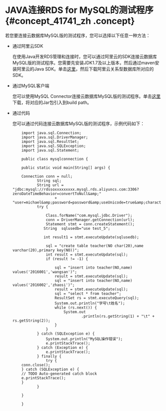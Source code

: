 # JAVA连接RDS for MySQL的测试程序 {#concept_41741_zh .concept}

若您要连接云数据库MySQL版的测试程序，您可以选择以下任意一种方法：

-   通过阿里云SDK

    在使用Java开发RDS管理和连接时，您可以通过阿里云的SDK连接云数据库MySQL版的测试程序。您需要先安装JDK1.7及以上版本，然后通过maven安装阿里云的Java SDK。单击[这里](https://develop.aliyun.com/sdk/java?spm=5176.1980653.0.0.0lGtNy)，然后下载阿里云关系型数据库所对应的SDK。

-   通过MySQL客户端

    您可以使用MySQL Connector连接云数据库MySQL版的测试程序。单击[这里](http://dev.mysql.com/downloads/connector/j/)下载，将对应的Jar包引入到build path。

-   通过代码

    您可以通过代码连接云数据库MySQL版的测试程序，示例代码如下：

    ``` {#codeblock_5b2_1kn_twt .language-java}
        import java.sql.Connection;
        import java.sql.DriverManager;
        import java.sql.ResultSet;
        import java.sql.SQLException;
        import java.sql.Statement;
    
        public class mysqlconnection {
    
        public static void main(String[] args) {
    
        Connection conn = null;
               String sql;      
               String url = "jdbc:mysql://rdssoxxxxxxxxx.mysql.rds.aliyuncs.com:3306?zeroDateTimeBehavior=convertToNull&amp;"
                       + "user=michael&amp;password=password&amp;useUnicode=true&amp;characterEncoding=UTF8";
               try {
    
                   Class.forName("com.mysql.jdbc.Driver");            
                   conn = DriverManager.getConnection(url);
                   Statement stmt = conn.createStatement();
                  String  sqlusedb="use test_5";
    
                  int result1 = stmt.executeUpdate(sqlusedb);
    
                   sql = "create table teacher(NO char(20),name varchar(20),primary key(NO))";
                   int result = stmt.executeUpdate(sql);
                   if (result != -1) {
    
                       sql = "insert into teacher(NO,name) values('2016001','wangsan')";
                       result = stmt.executeUpdate(sql);
                       sql = "insert into teacher(NO,name) values('2016002','zhaosi')";
                       result = stmt.executeUpdate(sql);
                       sql = "select * from teacher";
                       ResultSet rs = stmt.executeQuery(sql);
                       System.out.println("学号\t姓名");
                       while (rs.next()) {
                           System.out
                                   .println(rs.getString(1) + "\t" + rs.getString(2));
                       }
                   }
               } catch (SQLException e) {
                   System.out.println("MySQL操作错误");
                   e.printStackTrace();
               } catch (Exception e) {
                   e.printStackTrace();
               } finally {
                   try {
        conn.close();
        } catch (SQLException e) {
        // TODO Auto-generated catch block
        e.printStackTrace();
        }
               }
    
        }
    
        }
    				
    ```


